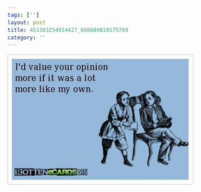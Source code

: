 ```yaml
---
tags: ['']
layout: post
title: 451303254914427_608689819175769
category: ''
---
```

![451303254914427_608689819175769](/uploads/2013-8-7-451303254914427_608689819175769.jpg)
